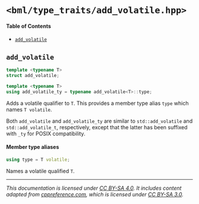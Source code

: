 # `<bml/type_traits/add_volatile.hpp>`
#### Table of Contents
- [`add_volatile`](#add_volatile)

## `add_volatile`
```c++
template <typename T>
struct add_volatile;

template <typename T>
using add_volatile_ty = typename add_volatile<T>::type;
```
Adds a volatile qualifier to `T`. This provides a member type alias `type` which names `T volatile`.

Both `add_volatile` and `add_volatile_ty` are similar to `std::add_volatile` and
`std::add_volatile_t`, respectively, except that the latter has been suffixed with `_ty` for POSIX
compatibility.

#### Member type aliases
```c++
using type = T volatile;
```
Names a volatile qualified `T`.

---
*This documentation is licensed under [CC BY-SA 4.0][1]. It includes content adapted from
[cppreference.com][2], which is licensed under [CC BY-SA 3.0][3].*

[1]: https://creativecommons.org/licenses/by-sa/4.0
[2]: https://en.cppreference.com
[3]: https://creativecommons.org/licenses/by-sa/3.0
